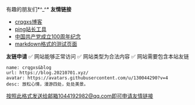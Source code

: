有趣的朋友们*^_^*
**友情链接**
- [crqgxs博客](http://blog.20210701.xyz)  
- [ping站长工具](https://www.itdog.cn/ping/)
- [中国共产党成立100周年纪念](http://20210701.xyz)
- [markdown格式的测试页面](https://blog.meekdai.com/post/markdown-ce-shi-ye-mian.html)

**友链申请**
✅ 网站能够正常访问
✅ 网站类型为合法内容
✅ 网站需要包含本站友链
```
name: crqgxs&blog
url: https://blog.20210701.xyz/
avatar: https://avatars.githubusercontent.com/u/130044290?v=4
desc: 放松心情，漫游四处，处处美景。
```
按照此格式发送给邮箱1044192982@qq.com即可申请友情链接